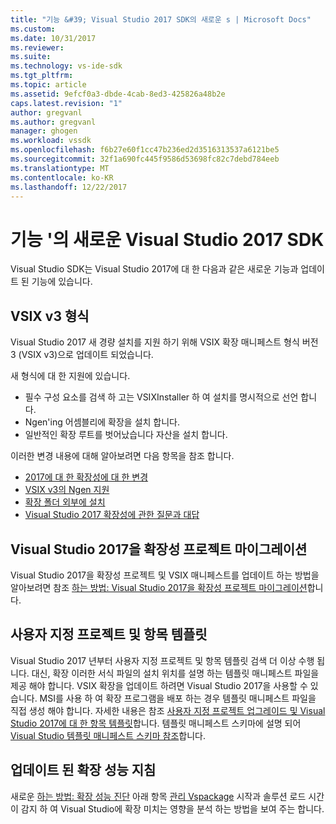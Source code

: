 ```yaml
---
title: "기능 &#39; Visual Studio 2017 SDK의 새로운 s | Microsoft Docs"
ms.custom: 
ms.date: 10/31/2017
ms.reviewer: 
ms.suite: 
ms.technology: vs-ide-sdk
ms.tgt_pltfrm: 
ms.topic: article
ms.assetid: 9efcf0a3-dbde-4cab-8ed3-425826a48b2e
caps.latest.revision: "1"
author: gregvanl
ms.author: gregvanl
manager: ghogen
ms.workload: vssdk
ms.openlocfilehash: f6b27e60f1cc47b236ed2d3516313537a6121be5
ms.sourcegitcommit: 32f1a690fc445f9586d53698fc82c7debd784eeb
ms.translationtype: MT
ms.contentlocale: ko-KR
ms.lasthandoff: 12/22/2017
---
```

# <a name="what39s-new-in-the-visual-studio-2017-sdk"></a>기능 &#39;의 새로운 Visual Studio 2017 SDK

Visual Studio SDK는 Visual Studio 2017에 대 한 다음과 같은 새로운 기능과 업데이트 된 기능에 있습니다.

## <a name="vsix-v3-format"></a>VSIX v3 형식

Visual Studio 2017 새 경량 설치를 지원 하기 위해 VSIX 확장 매니페스트 형식 버전 3 (VSIX v3)으로 업데이트 되었습니다.

새 형식에 대 한 지원에 있습니다.

* 필수 구성 요소를 검색 하 고는 VSIXInstaller 하 여 설치를 명시적으로 선언 합니다.
* Ngen'ing 어셈블리에 확장을 설치 합니다.
* 일반적인 확장 루트를 벗어났습니다 자산을 설치 합니다.

이러한 변경 내용에 대해 알아보려면 다음 항목을 참조 합니다.

* [2017에 대 한 확장성에 대 한 변경](breaking-changes-2017.md)
* [VSIX v3의 Ngen 지원](ngen-support.md)
* [확장 폴더 외부에 설치](set-install-root.md)
* [Visual Studio 2017 확장성에 관한 질문과 대답](faq-2017.md)

## <a name="migrating-extensibility-project-to-visual-studio-2017"></a>Visual Studio 2017을 확장성 프로젝트 마이그레이션

Visual Studio 2017을 확장성 프로젝트 및 VSIX 매니페스트를 업데이트 하는 방법을 알아보려면 참조 [하는 방법: Visual Studio 2017을 확장성 프로젝트 마이그레이션](how-to-migrate-extensibility-projects-to-visual-studio-2017.md)합니다.

## <a name="custom-project-and-item-templates"></a>사용자 지정 프로젝트 및 항목 템플릿

Visual Studio 2017 년부터 사용자 지정 프로젝트 및 항목 템플릿 검색 더 이상 수행 됩니다. 대신, 확장 이러한 서식 파일의 설치 위치를 설명 하는 템플릿 매니페스트 파일을 제공 해야 합니다. VSIX 확장을 업데이트 하려면 Visual Studio 2017을 사용할 수 있습니다. MSI를 사용 하 여 확장 프로그램을 배포 하는 경우 템플릿 매니페스트 파일을 직접 생성 해야 합니다. 자세한 내용은 참조 [사용자 지정 프로젝트 업그레이드 및 Visual Studio 2017에 대 한 항목 템플릿](../extensibility/upgrading-custom-project-and-item-templates-for-visual-studio-2017.md)합니다. 템플릿 매니페스트 스키마에 설명 되어 [Visual Studio 템플릿 매니페스트 스키마 참조](../extensibility/visual-studio-template-manifest-schema-reference.md)합니다.

## <a name="updated-extension-performance-guidelines"></a>업데이트 된 확장 성능 지침

새로운 [하는 방법: 확장 성능 진단](how-to-diagnose-extension-performance.md) 아래 항목 [관리 Vspackage](managing-vspackages.md) 시작과 솔루션 로드 시간이 감지 하 여 Visual Studio에 확장 미치는 영향을 분석 하는 방법을 보여 주는 합니다.
